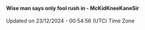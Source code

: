 #### Wise man says only fool rush in - McKidKneeKaneSir
Updated on 23/12/2024 - 00:54:56 (UTC) Time Zone
